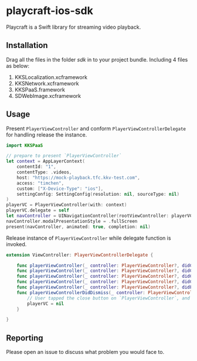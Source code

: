 # playcraft-ios-sdk

Playcraft is a Swift library for streaming video playback.


## Installation

Drag all the files in the folder *sdk* in to your project bundle. Including 4 files as below:
1. KKSLocalization.xcframework
2. KKSNetwork.xcframework
3. KKSPaaS.framework
4. SDWebImage.xcframework


## Usage

Present `PlayerViewController` and conform `PlayerViewControllerDelegate` for handling release the instance.

```swift
import KKSPaaS

// prepare to present `PlayerViewController`
let context = AppLayerContext(
    contentId: "1",
    contentType: .videos,
    host: "https://mock-playback.tfc.kkv-test.com",
    access: "timchen",
    custom: ["X-Device-Type": "ios"],
    settingConfig: SettingConfig(resolution: nil, sourceType: nil)
)
playerVC = PlayerViewController(with: context)
playerVC.delegate = self
let navController = UINavigationController(rootViewController: playerVC)
navController.modalPresentationStyle = .fullScreen
present(navController, animated: true, completion: nil)
```

Release instance of `PlayerViewController` while delegate function is invoked.

```swift
extension ViewController: PlayerViewControllerDelegate {

    func playerViewController(_ controller: PlayerViewController?, didChange state: PlaybackState) { }
    func playerViewController(_ controller: PlayerViewController?, didChangeItem id: String, for type: ItemType) { }
    func playerViewController(_ controller: PlayerViewController?, didChange resolution: Int?, for reason: SettingChangedReason) { }
    func playerViewController(_ controller: PlayerViewController?, didChange source: String, for reason: SettingChangedReason) { }
    func playerViewController(_ controller: PlayerViewController?, didFinishLiveForContext context: AppLayerContext) -> Bool { false }
    func playerViewControllerDidDismiss(_ controller: PlayerViewController?) {
        // User tapped the close button on `PlayerViewController`, and you have to release the instance of it manually.
        playerVC = nil
    }

}
```


## Reporting

Please open an issue to discuss what problem you would face to.


